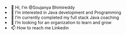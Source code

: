 <html>
<head>
<body>
<li>👋 Hi, I’m @Soujanya Bhimireddy</li>
<li>👀 I’m interested in Java development and Programming</li>
<li>🌱 I’m currently completed my full stack Java coaching</li>
<li>💞️ I’m looking for an organization to learn and grow</li>
<li>📫 How to reach me Linkedin <a href="https://www.linkedin.com/in/soujanya-bhimireddy-963b19251"</a></li>
</body>
</head>
</html>
